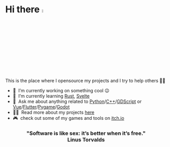 # Hi there <a href="https://www.gautamkrishnar.com/"><img src="https://media.giphy.com/media/hvRJCLFzcasrR4ia7z/giphy.gif" width="5%"></a>
This is the place where I opensource my projects and I try to help others 👨‍💻

- 🔭 &nbsp;I’m currently working on something cool :wink:
- 🌱 &nbsp;I’m currently learning [Rust](https://www.rust-lang.org/), [Svelte](https://svelte.dev/)
- 💬 &nbsp;Ask me about anything related to [Python](https://www.python.org/)/[C++](https://en.wikipedia.org/wiki/C%2B%2B)/[GDScript](https://godotengine.org/) or [Vue](https://vuejs.org/)/[Flutter](https://flutter.dev/)/[Pygame](https://www.pygame.org/)/[Godot](https://godotengine.org/)
- 👨‍💻 &nbsp;Read more about my projects [here](https://github.com/CapoStudios?tab=repositories)
- 🎮 &nbsp;check out some of my games and tools on [itch.io](https://capostudios.itch.io/)

<h3 align="center">
"Software is like sex: it’s better when it’s free."<br>
Linus Torvalds
</h3>
